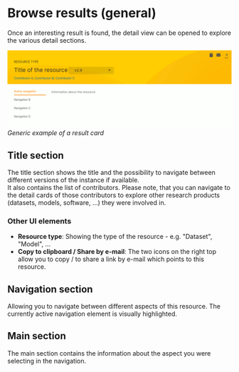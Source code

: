 # Browse results (general)
Once an interesting result is found, the detail view can be opened to explore the various detail sections.   

![Result card](generic_card.png)
*Generic example of a result card*

## Title section
The title section shows the title and the possibility to navigate between different versions of the instance if available.   
It also contains the list of contributors. Please note, that you can navigate to the detail cards of those contributors
to explore other research products (datasets, models, software, ...) they were involved in.

### Other UI elements
- **Resource type**: Showing the type of the resource - e.g. "Dataset", "Model", ...
- **Copy to clipboard / Share by e-mail**: The two icons on the right top allow you to copy / to share a link by e-mail which points to this resource.

## Navigation section
Allowing you to navigate between different aspects of this resource. The currently active navigation element is visually highlighted.

## Main section
The main section contains the information about the aspect you were selecting in the navigation.
